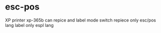 # esc-pos

XP printer xp-365b can repice and label mode switch
repiece only esc/pos lang
label only espl lang